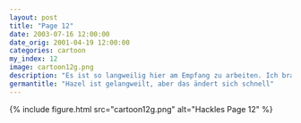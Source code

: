 ```yaml
---
layout: post
title: "Page 12"
date: 2003-07-16 12:00:00
date_orig: 2001-04-19 12:00:00
categories: cartoon
my_index: 12
image: cartoon12g.png
description: "Es ist so langweilig hier am Empfang zu arbeiten. Ich brauch etwas mehr Spannung Hazel, ich überlege alle Mitarbeiter zu einem Drogen Test zu schicken nächste Woche Es ist nur Möhren saft wirklich hazel dog boss"
germantitle: "Hazel ist gelangweilt, aber das ändert sich schnell"
---
```


{% include figure.html src="cartoon12g.png" alt="Hackles Page 12"  %}
